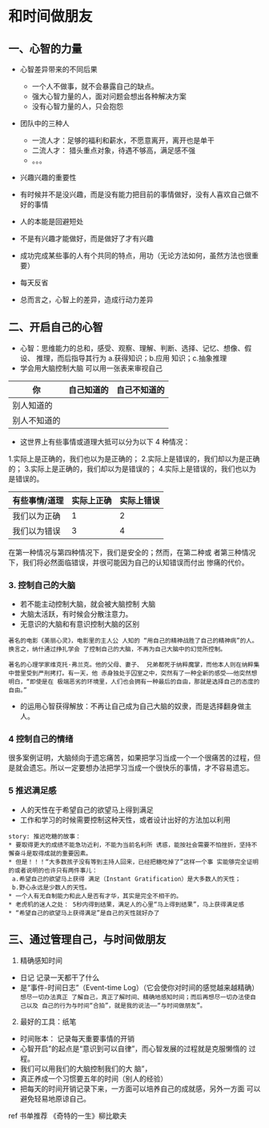# 和时间做朋友

## 一、心智的力量
  * 心智差异带来的不同后果
    * 一个人不做事，就不会暴露自己的缺点。
    * 强大心智力量的人，面对问题会想出各种解决方案
    * 没有心智力量的人，只会抱怨
    
  * 团队中的三种人
    * 一流人才：足够的福利和薪水，不愿意离开，离开也是单干
    * 二流人才： 猎头重点对象，待遇不够高，满足感不强
    * 。。。
   
  * 兴趣兴趣的重要性
   * 有时候并不是没兴趣，而是没有能力把目前的事情做好，没有人喜欢自己做不好的事情
   * 人的本能是回避短处
   * 不是有兴趣才能做好，而是做好了才有兴趣
   * 成功完成某些事的人有个共同的特点，用功（无论方法如何，虽然方法也很重要）
   * 每天反省
   * 总而言之，心智上的差异，造成行动力差异
   
   
## 二、开启自己的心智
* 心智：思维能力的总和，感受、观察、理解、判断、选择、记忆、想像、假设、 推理，而后指导其行为
 a.获得知识；b.应用 知识；c.抽象推理
* 学会用大脑控制大脑
可以用一张表来审视自己

 你           |自己知道的    | 自己不知道的   |
-------------|-------------|-------------|
别人知道的 | | |
别人不知道的| | |

* 这世界上有些事情或道理大抵可以分为以下 4 种情况：

1.实际上是正确的，我们也以为是正确的；
2.实际上是错误的，我们却以为是正确的；
3.实际上是正确的，我们却以为是错误的；
4.实际上是错误的，我们也以为是错误的。

有些事情/道理 | 实际上正确 | 实际上错误|
-------------|-------------|-------------|
我们以为正确 | 1| 2 |
我们以为错误| 3| 4|


在第一种情况与第四种情况下，我们是安全的；然而，在第二种或 者第三种情况下，我们将必然面临错误，并很可能因为自己的认知错误而付出 惨痛的代价。

### 3. 控制自己的大脑
* 若不能主动控制大脑，就会被大脑控制
大脑
* 大脑太活跃，有时候会分散注意力。 
* 无意识的大脑和有意识控制大脑的区别
```
著名的电影《美丽心灵》，电影里的主人公 人知的 “用自己的精神战胜了自己的精神病”的人。换言之，纳什通过挣扎学会 了控制自己的大脑，不再为自己大脑中的幻觉所控制。

著名的心理学家维克托·弗兰克。他的父母、妻子、 兄弟都死于纳粹魔掌，而他本人则在纳粹集中营里受到严刑拷打。有一天，他 赤身独处于囚室之中，突然有了一种全新的感受——他突然想明白，“即使是在 极端恶劣的环境里，人们也会拥有一种最后的自由，那就是选择自己的态度的 自由。”
```
* 的运用心智获得解放：不再让自己成为自己大脑的奴隶，而是选择翻身做主人。

### 4 控制自己的情绪
很多案例证明，大脑倾向于遗忘痛苦，如果把学习当成一个一个很痛苦的过程，但是就会遗忘。所以一定要想办法把学习当成一个很快乐的事情，才不容易遗忘。

### 5 推迟满足感
* 人的天性在于希望自己的欲望马上得到满足
* 工作和学习的时候需要控制这种天性，或者设计出好的方法加以利用

```
story: 推迟吃糖的故事：
* 要取得更大的成绩不能急功近利，不能为当前名利所 诱惑，能按社会需要不怕挫折，坚持不懈奋斗是取得成就的重要因素。
* 但是！！！“大多数孩子没有等到主持人回来，已经把糖吃掉了”这样一个事 实能够完全证明的或者说明的也许只有两件事儿：
 a.希望自己的欲望马上获得 满足（Instant Gratification）是大多数人的天性；
 b.野心永远是少数人的天性。
* 一个人有无自制能力和此人是否有才华，其实是完全不相干的。
* 老虎机的迷人之处： 5秒内得到结果，满足人的心里“马上得到结果”，马上获得满足感
* “希望自己的欲望马上获得满足”是自己的天性就好办了
```

## 三、通过管理自己，与时间做朋友
1. 精确感知时间
* 日记 记录一天都干了什么
 * 是“事件-时间日志”（Event-time Log）（它会使你对时间的感觉越来越精确）
 ```想尽一切办法真正 了解自己，真正了解时间、精确地感知时间；而后再想尽一切办法使自己以及 自己的行为与时间“合拍”，就是我的说法——“与时间做朋友”。```
 
2. 最好的工具：纸笔
* 时间账本： 记录每天重要事情的开销
* 心智开启”的起点是“意识到可以自律”，而心智发展的过程就是克服懒惰的 过程。
* 我们可以用我们的大脑控制我们的大 脑”，
* 真正养成一个习惯要五年的时间（别人的经验）
* 把每天的时间开销记录下来，一方面可以培养自己的成就感，另外一方面 可以避免轻易地原谅自己。

ref 书单推荐
《奇特的一生》柳比歇夫
